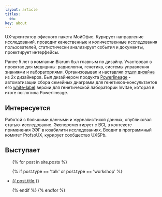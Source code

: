 ```yaml
---
layout: article
titles:
  en:
key: about
---
```


UX-архитектор офисного пакета МойОфис. Курирует направление исследований, проводит качественные и количественные исследования пользователей, статистически анализирует события и документы, проектирует интерфейсы.

Ранее 5 лет в компании Biarum был главным по дизайну. Участвовал в проектах для медицины: радиология, генетика, системы управления знаниями и лабораториями. Организовывал и наставлял [отдел дизайна](https://www.behance.net/biarum/members) из 2х дизайнеров. Был дизайнером продукта [Powerlineage](https://www.facebook.com/pwrlng/) - автоматизации сбора семейных диаграмм для генетиков-консультантов его [white-label](https://www.invitae.com/en/familyhistory/) версии для генетической лаборатории Invitae, которая в итоге поглотила Powerlineage.

## Интересуется

Работой с большими данными и журналистикой данных, опубликовал статью-исследование.
Эксперементирует с BCI, в контексте применения ЭЭГ в юзабилити исследованиях.
Входит в программный комитет ProfsoUX, курирует сообщество UXSPb.

## Выступает
  <ul>
{% for post in site.posts %}

  {% if post.type == 'talk' or post.type == 'workshop' %}
  <li><a href="{{ post.url }}">{{ post.title }}</a></li>

  {% endif %}
{% endfor %}

